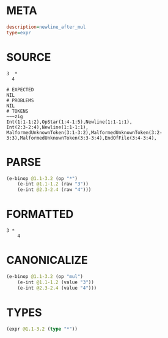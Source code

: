 # META
~~~ini
description=newline_after_mul
type=expr
~~~
# SOURCE
~~~roc
3  *
  4
~~~
~~~
# EXPECTED
NIL
# PROBLEMS
NIL
# TOKENS
~~~zig
Int(1:1-1:2),OpStar(1:4-1:5),Newline(1:1-1:1),
Int(2:3-2:4),Newline(1:1-1:1),
MalformedUnknownToken(3:1-3:2),MalformedUnknownToken(3:2-3:3),MalformedUnknownToken(3:3-3:4),EndOfFile(3:4-3:4),
~~~
# PARSE
~~~clojure
(e-binop @1.1-3.2 (op "*")
	(e-int @1.1-1.2 (raw "3"))
	(e-int @2.3-2.4 (raw "4")))
~~~
# FORMATTED
~~~roc
3 *
	4
~~~
# CANONICALIZE
~~~clojure
(e-binop @1.1-3.2 (op "mul")
	(e-int @1.1-1.2 (value "3"))
	(e-int @2.3-2.4 (value "4")))
~~~
# TYPES
~~~clojure
(expr @1.1-3.2 (type "*"))
~~~
